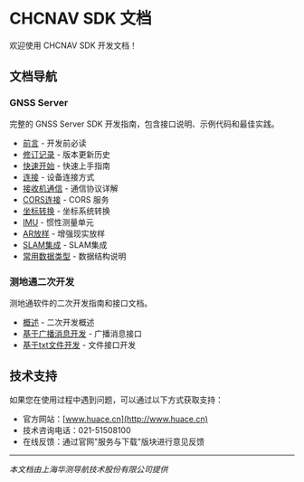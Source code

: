 # CHCNAV SDK 文档

欢迎使用 CHCNAV SDK 开发文档！

## 文档导航

### GNSS Server
完整的 GNSS Server SDK 开发指南，包含接口说明、示例代码和最佳实践。

- [前言](gnssserver/前言.md) - 开发前必读
- [修订记录](gnssserver/修订.md) - 版本更新历史
- [快速开始](gnssserver/快速开始.md) - 快速上手指南
- [连接](gnssserver/连接.md) - 设备连接方式
- [接收机通信](gnssserver/接收机通信.md) - 通信协议详解
- [CORS连接](gnssserver/CORS连接.md) - CORS 服务
- [坐标转换](gnssserver/坐标转换.md) - 坐标系统转换
- [IMU](gnssserver/IMU.md) - 惯性测量单元
- [AR放样](gnssserver/AR放样.md) - 增强现实放样
- [SLAM集成](gnssserver/SLAM.md) - SLAM集成
- [常用数据类型](gnssserver/常用数据类型.md) - 数据结构说明

### 测地通二次开发
测地通软件的二次开发指南和接口文档。

- [概述](测地通二次开发/测地通二次开发.md) - 二次开发概述
- [基于广播消息开发](测地通二次开发/基于广播消息开发.md) - 广播消息接口
- [基于txt文件开发](测地通二次开发/基于txt文件开发.md) - 文件接口开发

## 技术支持

如果您在使用过程中遇到问题，可以通过以下方式获取支持：

- 官方网站：[www.huace.cn](http://www.huace.cn)
- 技术咨询电话：021-51508100
- 在线反馈：通过官网"服务与下载"版块进行意见反馈

---

*本文档由上海华测导航技术股份有限公司提供*
